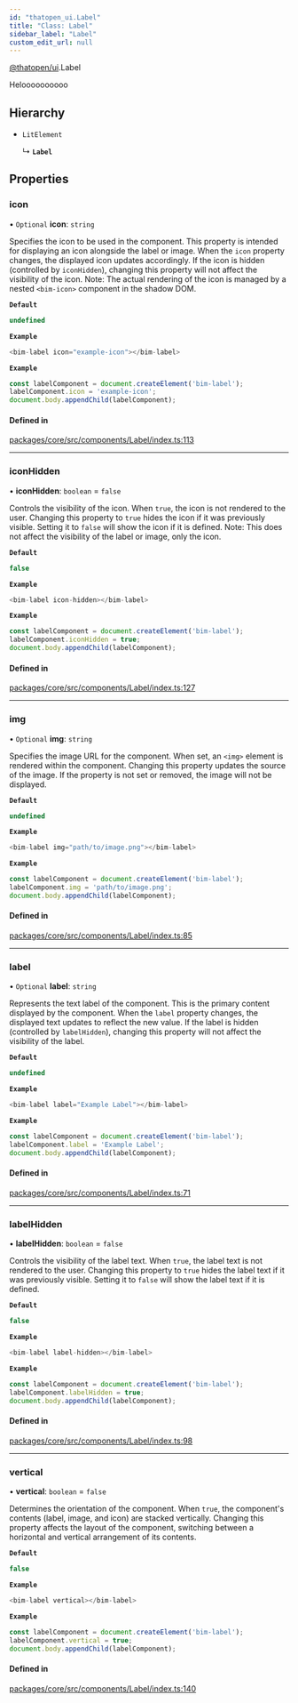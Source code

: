 ```yaml
---
id: "thatopen_ui.Label"
title: "Class: Label"
sidebar_label: "Label"
custom_edit_url: null
---
```


[@thatopen/ui](../modules/thatopen_ui.md).Label

Heloooooooooo

## Hierarchy

- `LitElement`

  ↳ **`Label`**

## Properties

### icon

• `Optional` **icon**: `string`

Specifies the icon to be used in the component. This property is intended for displaying an icon alongside the label or image.
When the `icon` property changes, the displayed icon updates accordingly. If the icon is hidden (controlled by `iconHidden`), changing this property will not affect the visibility of the icon.
Note: The actual rendering of the icon is managed by a nested `<bim-icon>` component in the shadow DOM.

**`Default`**

```ts
undefined
```

**`Example`**

```ts
<bim-label icon="example-icon"></bim-label>
```

**`Example`**

```ts
const labelComponent = document.createElement('bim-label');
labelComponent.icon = 'example-icon';
document.body.appendChild(labelComponent);
```

#### Defined in

[packages/core/src/components/Label/index.ts:113](https://github.com/ThatOpen/engine_ui-components//blob/13aa680/packages/core/src/components/Label/index.ts#L113)

___

### iconHidden

• **iconHidden**: `boolean` = `false`

Controls the visibility of the icon. When `true`, the icon is not rendered to the user.
Changing this property to `true` hides the icon if it was previously visible. Setting it to `false` will show the icon if it is defined.
Note: This does not affect the visibility of the label or image, only the icon.

**`Default`**

```ts
false
```

**`Example`**

```ts
<bim-label icon-hidden></bim-label>
```

**`Example`**

```ts
const labelComponent = document.createElement('bim-label');
labelComponent.iconHidden = true;
document.body.appendChild(labelComponent);
```

#### Defined in

[packages/core/src/components/Label/index.ts:127](https://github.com/ThatOpen/engine_ui-components//blob/13aa680/packages/core/src/components/Label/index.ts#L127)

___

### img

• `Optional` **img**: `string`

Specifies the image URL for the component. When set, an `<img>` element is rendered within the component.
Changing this property updates the source of the image. If the property is not set or removed, the image will not be displayed.

**`Default`**

```ts
undefined
```

**`Example`**

```ts
<bim-label img="path/to/image.png"></bim-label>
```

**`Example`**

```ts
const labelComponent = document.createElement('bim-label');
labelComponent.img = 'path/to/image.png';
document.body.appendChild(labelComponent);
```

#### Defined in

[packages/core/src/components/Label/index.ts:85](https://github.com/ThatOpen/engine_ui-components//blob/13aa680/packages/core/src/components/Label/index.ts#L85)

___

### label

• `Optional` **label**: `string`

Represents the text label of the component. This is the primary content displayed by the component.
When the `label` property changes, the displayed text updates to reflect the new value. If the label is hidden (controlled by `labelHidden`), changing this property will not affect the visibility of the label.

**`Default`**

```ts
undefined
```

**`Example`**

```ts
<bim-label label="Example Label"></bim-label>
```

**`Example`**

```ts
const labelComponent = document.createElement('bim-label');
labelComponent.label = 'Example Label';
document.body.appendChild(labelComponent);
```

#### Defined in

[packages/core/src/components/Label/index.ts:71](https://github.com/ThatOpen/engine_ui-components//blob/13aa680/packages/core/src/components/Label/index.ts#L71)

___

### labelHidden

• **labelHidden**: `boolean` = `false`

Controls the visibility of the label text. When `true`, the label text is not rendered to the user.
Changing this property to `true` hides the label text if it was previously visible. Setting it to `false` will show the label text if it is defined.

**`Default`**

```ts
false
```

**`Example`**

```ts
<bim-label label-hidden></bim-label>
```

**`Example`**

```ts
const labelComponent = document.createElement('bim-label');
labelComponent.labelHidden = true;
document.body.appendChild(labelComponent);
```

#### Defined in

[packages/core/src/components/Label/index.ts:98](https://github.com/ThatOpen/engine_ui-components//blob/13aa680/packages/core/src/components/Label/index.ts#L98)

___

### vertical

• **vertical**: `boolean` = `false`

Determines the orientation of the component. When `true`, the component's contents (label, image, and icon) are stacked vertically.
Changing this property affects the layout of the component, switching between a horizontal and vertical arrangement of its contents.

**`Default`**

```ts
false
```

**`Example`**

```ts
<bim-label vertical></bim-label>
```

**`Example`**

```ts
const labelComponent = document.createElement('bim-label');
labelComponent.vertical = true;
document.body.appendChild(labelComponent);
```

#### Defined in

[packages/core/src/components/Label/index.ts:140](https://github.com/ThatOpen/engine_ui-components//blob/13aa680/packages/core/src/components/Label/index.ts#L140)
